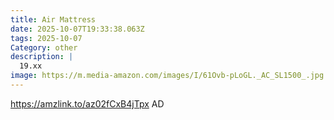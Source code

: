 ```yaml
---
title: Air Mattress
date: 2025-10-07T19:33:38.063Z
tags: 2025-10-07
Category: other
description: |
  19.xx
image: https://m.media-amazon.com/images/I/61Ovb-pLoGL._AC_SL1500_.jpg
---
```

https://amzlink.to/az02fCxB4jTpx
AD